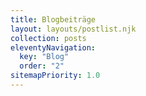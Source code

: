 ```yaml
---
title: Blogbeiträge
layout: layouts/postlist.njk
collection: posts
eleventyNavigation:
  key: "Blog"
  order: "2"
sitemapPriority: 1.0
---
```

